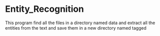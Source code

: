 # Entity_Recognition
This program find all the files in a directory named data and extract all the entities from the text and save them in a new directory named tagged
